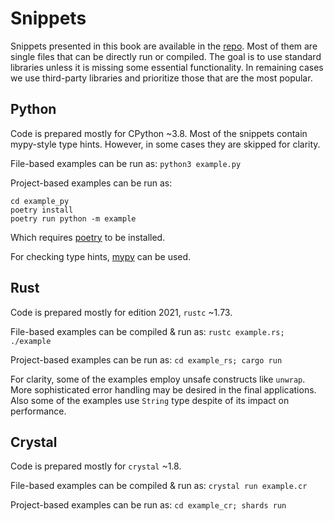 # Snippets

Snippets presented in this book are available in the [repo](https://github.com/gergelyk/prog-lang-usability). Most of them are single files that can be directly run or compiled. The goal is to use standard libraries unless it is missing some essential functionality. In remaining cases we use third-party libraries and prioritize those that are the most popular.

## Python

Code is prepared mostly for CPython ~3.8. Most of the snippets contain mypy-style type hints. However, in some cases they are skipped for clarity.

File-based examples can be run as: `python3 example.py`

Project-based examples can be run as:

```
cd example_py
poetry install
poetry run python -m example
```

Which requires [poetry](https://python-poetry.org/) to be installed.

For checking type hints, [mypy](https://mypy.readthedocs.io/en/stable/index.html#) can be used.

## Rust

Code is prepared mostly for edition 2021, `rustc` ~1.73.

File-based examples can be compiled & run as: `rustc example.rs; ./example`

Project-based examples can be run as: `cd example_rs; cargo run`

For clarity, some of the examples employ unsafe constructs like `unwrap`. More sophisticated error handling may be desired in the final applications. Also some of the examples use `String` type despite of its impact on performance.

## Crystal

Code is prepared mostly for `crystal` ~1.8.

File-based examples can be compiled & run as: `crystal run example.cr`

Project-based examples can be run as: `cd example_cr; shards run`

